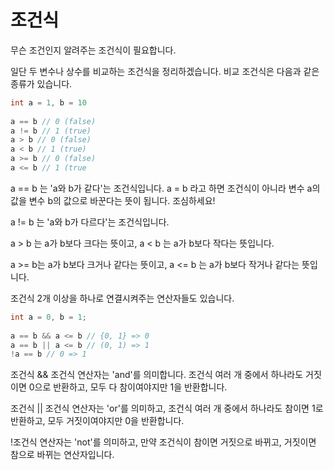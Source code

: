 # 조건식

무슨 조건인지 알려주는 조건식이 필요합니다.

일단 두 변수나 상수를 비교하는 조건식을 정리하겠습니다. 비교 조건식은 다음과 같은 종류가 있습니다.

```c
int a = 1, b = 10
 
a == b // 0 (false)
a != b // 1 (true)
a > b // 0 (false)
a < b // 1 (true)
a >= b // 0 (false)
a <= b // 1 (true
```
a == b 는 'a와 b가 같다'는 조건식입니다. a = b 라고 하면 조건식이 아니라 변수 a의 값을 변수 b의 값으로 바꾼다는 뜻이 됩니다. 조심하세요!

a != b 는 'a와 b가 다르다'는 조건식입니다.

a > b 는 a가 b보다 크다는 뜻이고, a < b 는 a가 b보다 작다는 뜻입니다.

a >= b는 a가 b보다 크거나 같다는 뜻이고, a <= b 는 a가 b보다 작거나 같다는 뜻입니다.

조건식 2개 이상을 하나로 연결시켜주는 연산자들도 있습니다.
```c
int a = 0, b = 1;
 
a == b && a <= b // {0, 1} => 0
a == b || a <= b // (0, 1) => 1
!a == b // 0 => 1
```
조건식 && 조건식 연산자는 'and'를 의미합니다. 조건식 여러 개 중에서 하나라도 거짓이면 0으로 반환하고, 모두 다 참이여야지만 1을 반환합니다.

조건식 || 조건식 연산자는 'or'를 의미하고, 조건식 여러 개 중에서 하나라도 참이면 1로 반환하고, 모두 거짓이여야지만 0을 반환합니다.

!조건식 연산자는 'not'를 의미하고, 만약 조건식이 참이면 거짓으로 바뀌고, 거짓이면 참으로 바뀌는 연산자입니다.